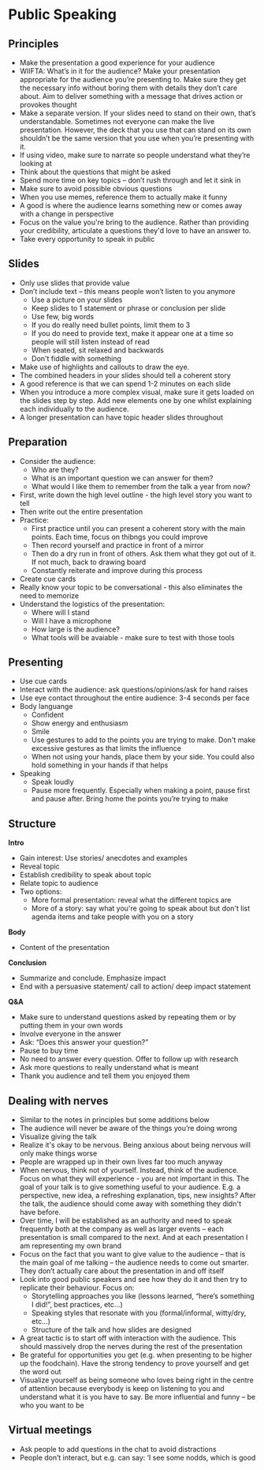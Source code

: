 # Public Speaking 

## Principles
- Make the presentation a good experience for your audience 
- WIIFTA: What’s in it for the audience? Make your presentation appropriate for the audience you’re presenting to. Make sure they get the necessary info without boring them with details they don’t care about. Aim to deliver something with a message that drives action or provokes thought
- Make a separate version. If your slides need to stand on their own, that’s understandable. Sometimes not everyone can make the live presentation. However, the deck that you use that can stand on its own shouldn’t be the same version that you use when you’re presenting with it.
- If using video, make sure to narrate so people understand what they’re looking at
- Think about the questions that might be asked 
- Spend more time on key topics – don’t rush through and let it sink in
- Make sure to avoid possible obvious questions
- When you use memes, reference them to actually make it funny 
- A good is where the audience learns something new or comes away with a change in perspective 
- Focus on the value you're bring to the audience. Rather than providing your credibility, articulate a questions they'd love to have an answer to. 
- Take every opportunity to speak in public 

## Slides
- Only use slides that provide value
- Don’t include text – this means people won’t listen to you anymore
    - Use a picture on your slides 
    - Keep slides to 1 statement or phrase or conclusion per slide
    - Use few, big words
    - If you do really need bullet points, limit them to 3
    - If you do need to provide text, make it appear one at a time so people will still listen instead of read
    - When seated, sit relaxed and backwards
    - Don't fiddle with something
- Make use of highlights and callouts to draw the eye.
- The combined headers in your slides should tell a coherent story  
- A good reference is that we can spend 1-2 minutes on each slide  
- When you introduce a more complex visual, make sure it gets loaded on the slides step by step. Add new elements one by one whilst explaining each individually to the audience.
- A longer presentation can have topic header slides throughout 

## Preparation
- Consider the audience: 
    - Who are they?
    - What is an important question we can answer for them?
    - What would I like them to remember from the talk a year from now? 
- First, write down the high level outline - the high level story you want to tell 
- Then write out the entire presentation 
- Practice: 
    - First practice until you can present a coherent story with the main points. Each time, focus on thibngs you could improve
    - Then record yourself and practice in front of a mirror 
    - Then do a dry run in front of others. Ask them what they got out of it. If not much, back to drawing board  
    - Constantly reiterate and improve during this process
- Create cue cards 
- Really know your topic to be conversational - this also eliminates the need to memorize 
- Understand the logistics of the presentation: 
    - Where will I stand
    - Will I have a microphone
    - How large is the audience? 
    - What tools will be avaiable - make sure to test with those tools

## Presenting
- Use cue cards
- Interact with the audience: ask questions/opinions/ask for hand raises 
- Use eye contact throughout the entire audience: 3-4 seconds per face 
- Body languange
    - Confident
    - Show energy and enthusiasm
    - Smile 
    - Use gestures to add to the points you are trying to make. Don't make excessive gestures as that limits the influence 
    - When not using your hands, place them by your side. You could also hold something in your hands if that helps 
- Speaking
    - Speak loudly
    - Pause more frequently. Especially when making a point, pause first and pause after. Bring home the points you’re trying to make

## Structure
**Intro**
- Gain interest: Use stories/ anecdotes and examples
- Reveal topic
- Establish credibility to speak about topic
- Relate topic to audience
- Two options: 
    - More formal presentation: reveal what the different topics are
    - More of a story: say what you're going to speak about but don't list agenda items and take people with you on a story

**Body**
- Content of the presentation

**Conclusion**
- Summarize and conclude. Emphasize impact 
- End with a persuasive statement/ call to action/ deep impact statement

**Q&A**
- Make sure to understand questions asked by repeating them or by putting them in your own words
- Involve everyone in the answer
- Ask: “Does this answer your question?”
- Pause to buy time
- No need to answer every question. Offer to follow up with research
- Ask more questions to really understand what is meant
- Thank you audience and tell them you enjoyed them 

## Dealing with nerves
- Similar to the notes in principles but some additions below
- The audience will never be aware of the things you’re doing wrong 
- Visualize giving the talk
- Realize it's okay to be nervous. Being anxious about being nervous will only make things worse
- People are wrapped up in their own lives far too much anyway
- When nervous, think not of yourself. Instead, think of the audience. Focus on what they will experience - you are not important in this. The goal of your talk is to give something useful to your audience. E.g. a perspective, new idea, a refreshing explanation, tips, new insights? After the talk, the audience should come away with something they didn't have before. 
- Over time, I will be established as an authority and need to speak frequently both at the company as well as larger events – each presentation is small compared to the next. And at each presentation I am representing my own brand
- Focus on the fact that you want to give value to the audience – that is the main goal of me talking – the audience needs to come out smarter. They don’t actually care about the presentation in and off itself 
- Look into good public speakers and see how they do it and then try to replicate their behaviour. Focus on: 
    - Storytelling approaches you like (lessons learned, “here’s something I did!”, best practices, etc…)
    - Speaking styles that resonate with you (formal/informal, witty/dry, etc…)
    - Structure of the talk and how slides are designed
- A great tactic is to start off with interaction with the audience. This should massively drop the nerves during the rest of the presentation
- Be grateful for opportunities you get (e.g. when presenting to be higher up the foodchain). Have the strong tendency to prove yourself and get the word out 
- Visualize yourself as being someone who loves being right in the centre of attention because everybody is keep on listening to you and understand what it is you have to say. Be more influential and funny – be who you want to be

## Virtual meetings
- Ask people to add questions in the chat to avoid distractions 
- People don’t interact, but e.g. can say: ‘I see some nodds, which is good 